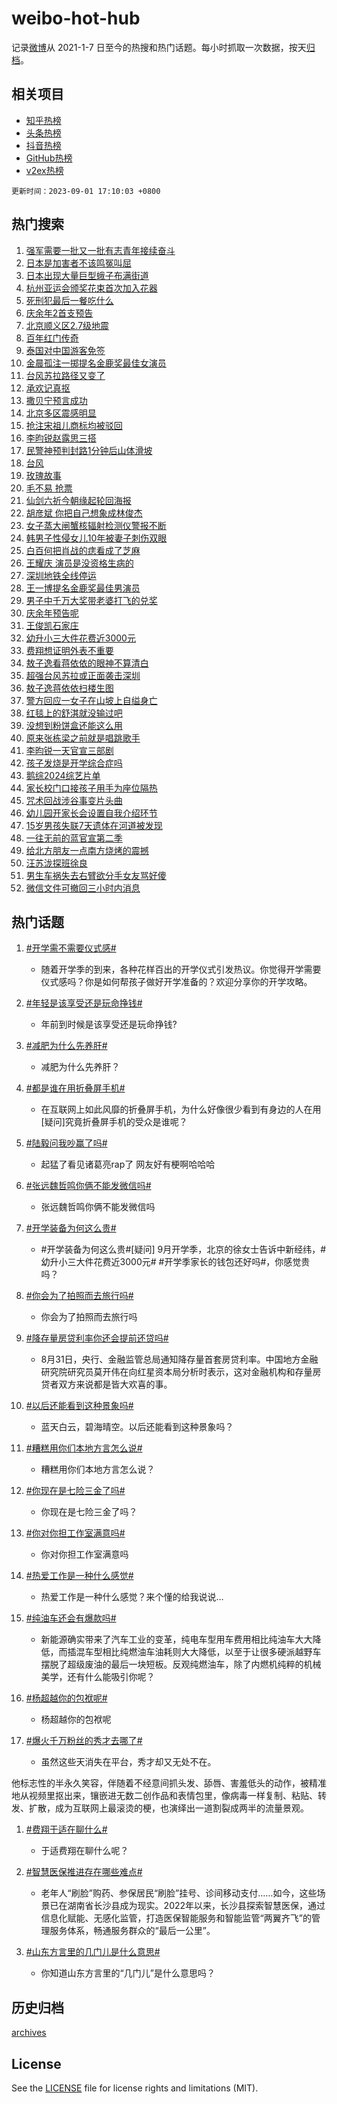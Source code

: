 # weibo-hot-hub

记录[微博](https://www.weibo.com)从 2021-1-7 日至今的热搜和热门话题。每小时抓取一次数据，按天[归档](archives)。

## 相关项目

- [知乎热榜](https://github.com/lonnyzhang423/zhihu-hot-hub)
- [头条热榜](https://github.com/lonnyzhang423/toutiao-hot-hub)
- [抖音热榜](https://github.com/lonnyzhang423/douyin-hot-hub)
- [GitHub热榜](https://github.com/lonnyzhang423/github-hot-hub)
- [v2ex热榜](https://github.com/lonnyzhang423/v2ex-hot-hub)


`更新时间：2023-09-01 17:10:03 +0800`

## 热门搜索

1. [强军需要一批又一批有志青年接续奋斗](https://m.weibo.cn/search?containerid=100103type%3D1%26t%3D10%26q%3D%23%E5%BC%BA%E5%86%9B%E9%9C%80%E8%A6%81%E4%B8%80%E6%89%B9%E5%8F%88%E4%B8%80%E6%89%B9%E6%9C%89%E5%BF%97%E9%9D%92%E5%B9%B4%E6%8E%A5%E7%BB%AD%E5%A5%8B%E6%96%97%23&stream_entry_id=51&isnewpage=1&extparam=seat%3D1%26cate%3D10103%26dgr%3D0%26stream_entry_id%3D51%26c_type%3D51%26pos%3D0%26filter_type%3Drealtimehot%26display_time%3D1693559401%26pre_seqid%3D169355940174201307296&luicode=10000011&lfid=106003type%253D25%2526t%253D3%2526disable_hot%253D1%2526filter_type%253Drealtimehot)
1. [日本是加害者不该鸣冤叫屈](https://m.weibo.cn/search?containerid=100103type%3D1%26t%3D10%26q%3D%23%E6%97%A5%E6%9C%AC%E6%98%AF%E5%8A%A0%E5%AE%B3%E8%80%85%E4%B8%8D%E8%AF%A5%E9%B8%A3%E5%86%A4%E5%8F%AB%E5%B1%88%23&stream_entry_id=31&isnewpage=1&extparam=seat%3D1%26band_rank%3D1%26stream_entry_id%3D31%26lcate%3D5001%26c_type%3D31%26pos%3D0%26flag%3D1%26dgr%3D0%26q%3D%2523%25E6%2597%25A5%25E6%259C%25AC%25E6%2598%25AF%25E5%258A%25A0%25E5%25AE%25B3%25E8%2580%2585%25E4%25B8%258D%25E8%25AF%25A5%25E9%25B8%25A3%25E5%2586%25A4%25E5%258F%25AB%25E5%25B1%2588%2523%26cate%3D5001%26realpos%3D1%26filter_type%3Drealtimehot%26display_time%3D1693559401%26pre_seqid%3D169355940174201307296&luicode=10000011&lfid=106003type%253D25%2526t%253D3%2526disable_hot%253D1%2526filter_type%253Drealtimehot)
1. [日本出现大量巨型蛾子布满街道](https://m.weibo.cn/search?containerid=100103type%3D1%26t%3D10%26q%3D%23%E6%97%A5%E6%9C%AC%E5%87%BA%E7%8E%B0%E5%A4%A7%E9%87%8F%E5%B7%A8%E5%9E%8B%E8%9B%BE%E5%AD%90%E5%B8%83%E6%BB%A1%E8%A1%97%E9%81%93%23&stream_entry_id=31&isnewpage=1&extparam=seat%3D1%26band_rank%3D2%26stream_entry_id%3D31%26lcate%3D5001%26c_type%3D31%26pos%3D1%26flag%3D2%26dgr%3D0%26q%3D%2523%25E6%2597%25A5%25E6%259C%25AC%25E5%2587%25BA%25E7%258E%25B0%25E5%25A4%25A7%25E9%2587%258F%25E5%25B7%25A8%25E5%259E%258B%25E8%259B%25BE%25E5%25AD%2590%25E5%25B8%2583%25E6%25BB%25A1%25E8%25A1%2597%25E9%2581%2593%2523%26cate%3D5001%26realpos%3D2%26filter_type%3Drealtimehot%26display_time%3D1693559401%26pre_seqid%3D169355940174201307296&luicode=10000011&lfid=106003type%253D25%2526t%253D3%2526disable_hot%253D1%2526filter_type%253Drealtimehot)
1. [杭州亚运会颁奖花束首次加入花器](https://m.weibo.cn/search?containerid=100103type%3D1%26t%3D10%26q%3D%23%E6%9D%AD%E5%B7%9E%E4%BA%9A%E8%BF%90%E4%BC%9A%E9%A2%81%E5%A5%96%E8%8A%B1%E6%9D%9F%E9%A6%96%E6%AC%A1%E5%8A%A0%E5%85%A5%E8%8A%B1%E5%99%A8%23&stream_entry_id=31&isnewpage=1&extparam=seat%3D1%26band_rank%3D3%26stream_entry_id%3D31%26lcate%3D5001%26c_type%3D31%26pos%3D2%26flag%3D0%26dgr%3D0%26q%3D%2523%25E6%259D%25AD%25E5%25B7%259E%25E4%25BA%259A%25E8%25BF%2590%25E4%25BC%259A%25E9%25A2%2581%25E5%25A5%2596%25E8%258A%25B1%25E6%259D%259F%25E9%25A6%2596%25E6%25AC%25A1%25E5%258A%25A0%25E5%2585%25A5%25E8%258A%25B1%25E5%2599%25A8%2523%26cate%3D5001%26realpos%3D3%26filter_type%3Drealtimehot%26display_time%3D1693559401%26pre_seqid%3D169355940174201307296&luicode=10000011&lfid=106003type%253D25%2526t%253D3%2526disable_hot%253D1%2526filter_type%253Drealtimehot)
1. [死刑犯最后一餐吃什么](https://m.weibo.cn/search?containerid=100103type%3D1%26t%3D10%26q%3D%23%E6%AD%BB%E5%88%91%E7%8A%AF%E6%9C%80%E5%90%8E%E4%B8%80%E9%A4%90%E5%90%83%E4%BB%80%E4%B9%88%23&stream_entry_id=31&isnewpage=1&extparam=seat%3D1%26band_rank%3D4%26stream_entry_id%3D31%26lcate%3D5001%26c_type%3D31%26pos%3D3%26flag%3D1%26dgr%3D0%26q%3D%2523%25E6%25AD%25BB%25E5%2588%2591%25E7%258A%25AF%25E6%259C%2580%25E5%2590%258E%25E4%25B8%2580%25E9%25A4%2590%25E5%2590%2583%25E4%25BB%2580%25E4%25B9%2588%2523%26cate%3D5001%26realpos%3D4%26filter_type%3Drealtimehot%26display_time%3D1693559401%26pre_seqid%3D169355940174201307296&luicode=10000011&lfid=106003type%253D25%2526t%253D3%2526disable_hot%253D1%2526filter_type%253Drealtimehot)
1. [庆余年2首支预告](https://m.weibo.cn/search?containerid=100103type%3D1%26t%3D10%26q%3D%23%E5%BA%86%E4%BD%99%E5%B9%B42%E9%A6%96%E6%94%AF%E9%A2%84%E5%91%8A%23&stream_entry_id=31&isnewpage=1&extparam=seat%3D1%26band_rank%3D5%26stream_entry_id%3D31%26lcate%3D5001%26c_type%3D31%26pos%3D4%26flag%3D1%26dgr%3D0%26q%3D%2523%25E5%25BA%2586%25E4%25BD%2599%25E5%25B9%25B42%25E9%25A6%2596%25E6%2594%25AF%25E9%25A2%2584%25E5%2591%258A%2523%26cate%3D5001%26realpos%3D5%26filter_type%3Drealtimehot%26display_time%3D1693559401%26pre_seqid%3D169355940174201307296&luicode=10000011&lfid=106003type%253D25%2526t%253D3%2526disable_hot%253D1%2526filter_type%253Drealtimehot)
1. [北京顺义区2.7级地震](https://m.weibo.cn/search?containerid=100103type%3D1%26t%3D10%26q%3D%23%E5%8C%97%E4%BA%AC%E9%A1%BA%E4%B9%89%E5%8C%BA2.7%E7%BA%A7%E5%9C%B0%E9%9C%87%23&stream_entry_id=31&isnewpage=1&extparam=seat%3D1%26band_rank%3D6%26stream_entry_id%3D31%26lcate%3D5001%26c_type%3D31%26pos%3D5%26flag%3D1%26dgr%3D0%26q%3D%2523%25E5%258C%2597%25E4%25BA%25AC%25E9%25A1%25BA%25E4%25B9%2589%25E5%258C%25BA2.7%25E7%25BA%25A7%25E5%259C%25B0%25E9%259C%2587%2523%26cate%3D5001%26realpos%3D6%26filter_type%3Drealtimehot%26display_time%3D1693559401%26pre_seqid%3D169355940174201307296&luicode=10000011&lfid=106003type%253D25%2526t%253D3%2526disable_hot%253D1%2526filter_type%253Drealtimehot)
1. [百年红门传奇](https://m.weibo.cn/search?containerid=100103type%3D1%26t%3D10%26q%3D%23%E7%99%BE%E5%B9%B4%E7%BA%A2%E9%97%A8%E4%BC%A0%E5%A5%87%23&stream_entry_id=31&isnewpage=1&extparam=seat%3D1%26band_rank%3D7%26lcate%3D5001%26is_ad_pos%3D1%26c_type%3D31%26pos%3D6%26adid%3D200957%26dgr%3D0%26topic_ad%3D1%26stream_entry_id%3D31%26cate%3D5001%26q%3D%2523%25E7%2599%25BE%25E5%25B9%25B4%25E7%25BA%25A2%25E9%2597%25A8%25E4%25BC%25A0%25E5%25A5%2587%2523%26filter_type%3Drealtimehot%26display_time%3D1693559401%26pre_seqid%3D169355940174201307296&luicode=10000011&lfid=106003type%253D25%2526t%253D3%2526disable_hot%253D1%2526filter_type%253Drealtimehot)
1. [泰国对中国游客免签](https://m.weibo.cn/search?containerid=100103type%3D1%26t%3D10%26q%3D%23%E6%B3%B0%E5%9B%BD%E5%AF%B9%E4%B8%AD%E5%9B%BD%E6%B8%B8%E5%AE%A2%E5%85%8D%E7%AD%BE%23&stream_entry_id=31&isnewpage=1&extparam=seat%3D1%26band_rank%3D7%26stream_entry_id%3D31%26lcate%3D5001%26c_type%3D31%26pos%3D7%26flag%3D1%26dgr%3D0%26q%3D%2523%25E6%25B3%25B0%25E5%259B%25BD%25E5%25AF%25B9%25E4%25B8%25AD%25E5%259B%25BD%25E6%25B8%25B8%25E5%25AE%25A2%25E5%2585%258D%25E7%25AD%25BE%2523%26cate%3D5001%26realpos%3D7%26filter_type%3Drealtimehot%26display_time%3D1693559401%26pre_seqid%3D169355940174201307296&luicode=10000011&lfid=106003type%253D25%2526t%253D3%2526disable_hot%253D1%2526filter_type%253Drealtimehot)
1. [金晨孤注一掷提名金鹿奖最佳女演员](https://m.weibo.cn/search?containerid=100103type%3D1%26t%3D10%26q%3D%23%E9%87%91%E6%99%A8%E5%AD%A4%E6%B3%A8%E4%B8%80%E6%8E%B7%E6%8F%90%E5%90%8D%E9%87%91%E9%B9%BF%E5%A5%96%E6%9C%80%E4%BD%B3%E5%A5%B3%E6%BC%94%E5%91%98%23&stream_entry_id=31&isnewpage=1&extparam=seat%3D1%26band_rank%3D8%26stream_entry_id%3D31%26lcate%3D5001%26c_type%3D31%26pos%3D8%26flag%3D1%26dgr%3D0%26q%3D%2523%25E9%2587%2591%25E6%2599%25A8%25E5%25AD%25A4%25E6%25B3%25A8%25E4%25B8%2580%25E6%258E%25B7%25E6%258F%2590%25E5%2590%258D%25E9%2587%2591%25E9%25B9%25BF%25E5%25A5%2596%25E6%259C%2580%25E4%25BD%25B3%25E5%25A5%25B3%25E6%25BC%2594%25E5%2591%2598%2523%26cate%3D5001%26realpos%3D8%26filter_type%3Drealtimehot%26display_time%3D1693559401%26pre_seqid%3D169355940174201307296&luicode=10000011&lfid=106003type%253D25%2526t%253D3%2526disable_hot%253D1%2526filter_type%253Drealtimehot)
1. [台风苏拉路径又变了](https://m.weibo.cn/search?containerid=100103type%3D1%26t%3D10%26q%3D%23%E5%8F%B0%E9%A3%8E%E8%8B%8F%E6%8B%89%E8%B7%AF%E5%BE%84%E5%8F%88%E5%8F%98%E4%BA%86%23&stream_entry_id=31&isnewpage=1&extparam=seat%3D1%26band_rank%3D9%26stream_entry_id%3D31%26lcate%3D5001%26c_type%3D31%26pos%3D9%26flag%3D2%26dgr%3D0%26q%3D%2523%25E5%258F%25B0%25E9%25A3%258E%25E8%258B%258F%25E6%258B%2589%25E8%25B7%25AF%25E5%25BE%2584%25E5%258F%2588%25E5%258F%2598%25E4%25BA%2586%2523%26cate%3D5001%26realpos%3D9%26filter_type%3Drealtimehot%26display_time%3D1693559401%26pre_seqid%3D169355940174201307296&luicode=10000011&lfid=106003type%253D25%2526t%253D3%2526disable_hot%253D1%2526filter_type%253Drealtimehot)
1. [承欢记真抠](https://m.weibo.cn/search?containerid=100103type%3D1%26t%3D10%26q%3D%E6%89%BF%E6%AC%A2%E8%AE%B0%E7%9C%9F%E6%8A%A0&stream_entry_id=31&isnewpage=1&extparam=seat%3D1%26band_rank%3D10%26stream_entry_id%3D31%26lcate%3D5001%26c_type%3D31%26pos%3D10%26flag%3D1%26dgr%3D0%26q%3D%25E6%2589%25BF%25E6%25AC%25A2%25E8%25AE%25B0%25E7%259C%259F%25E6%258A%25A0%26cate%3D5001%26realpos%3D10%26filter_type%3Drealtimehot%26display_time%3D1693559401%26pre_seqid%3D169355940174201307296&luicode=10000011&lfid=106003type%253D25%2526t%253D3%2526disable_hot%253D1%2526filter_type%253Drealtimehot)
1. [撒贝宁预言成功](https://m.weibo.cn/search?containerid=100103type%3D1%26t%3D10%26q%3D%23%E6%92%92%E8%B4%9D%E5%AE%81%E9%A2%84%E8%A8%80%E6%88%90%E5%8A%9F%23&stream_entry_id=31&isnewpage=1&extparam=seat%3D1%26band_rank%3D11%26stream_entry_id%3D31%26lcate%3D5001%26c_type%3D31%26pos%3D11%26flag%3D1%26dgr%3D0%26q%3D%2523%25E6%2592%2592%25E8%25B4%259D%25E5%25AE%2581%25E9%25A2%2584%25E8%25A8%2580%25E6%2588%2590%25E5%258A%259F%2523%26cate%3D5001%26realpos%3D11%26filter_type%3Drealtimehot%26display_time%3D1693559401%26pre_seqid%3D169355940174201307296&luicode=10000011&lfid=106003type%253D25%2526t%253D3%2526disable_hot%253D1%2526filter_type%253Drealtimehot)
1. [北京多区震感明显](https://m.weibo.cn/search?containerid=100103type%3D1%26t%3D10%26q%3D%23%E5%8C%97%E4%BA%AC%E5%A4%9A%E5%8C%BA%E9%9C%87%E6%84%9F%E6%98%8E%E6%98%BE%23&stream_entry_id=31&isnewpage=1&extparam=seat%3D1%26band_rank%3D12%26stream_entry_id%3D31%26lcate%3D5001%26c_type%3D31%26pos%3D12%26flag%3D1%26dgr%3D0%26q%3D%2523%25E5%258C%2597%25E4%25BA%25AC%25E5%25A4%259A%25E5%258C%25BA%25E9%259C%2587%25E6%2584%259F%25E6%2598%258E%25E6%2598%25BE%2523%26cate%3D5001%26realpos%3D12%26filter_type%3Drealtimehot%26display_time%3D1693559401%26pre_seqid%3D169355940174201307296&luicode=10000011&lfid=106003type%253D25%2526t%253D3%2526disable_hot%253D1%2526filter_type%253Drealtimehot)
1. [抢注宋祖儿商标均被驳回](https://m.weibo.cn/search?containerid=100103type%3D1%26t%3D10%26q%3D%23%E6%8A%A2%E6%B3%A8%E5%AE%8B%E7%A5%96%E5%84%BF%E5%95%86%E6%A0%87%E5%9D%87%E8%A2%AB%E9%A9%B3%E5%9B%9E%23&stream_entry_id=31&isnewpage=1&extparam=seat%3D1%26band_rank%3D13%26stream_entry_id%3D31%26lcate%3D5001%26c_type%3D31%26pos%3D13%26flag%3D0%26dgr%3D0%26q%3D%2523%25E6%258A%25A2%25E6%25B3%25A8%25E5%25AE%258B%25E7%25A5%2596%25E5%2584%25BF%25E5%2595%2586%25E6%25A0%2587%25E5%259D%2587%25E8%25A2%25AB%25E9%25A9%25B3%25E5%259B%259E%2523%26cate%3D5001%26realpos%3D13%26filter_type%3Drealtimehot%26display_time%3D1693559401%26pre_seqid%3D169355940174201307296&luicode=10000011&lfid=106003type%253D25%2526t%253D3%2526disable_hot%253D1%2526filter_type%253Drealtimehot)
1. [李昀锐赵露思三搭](https://m.weibo.cn/search?containerid=100103type%3D1%26t%3D10%26q%3D%23%E6%9D%8E%E6%98%80%E9%94%90%E8%B5%B5%E9%9C%B2%E6%80%9D%E4%B8%89%E6%90%AD%23&stream_entry_id=31&isnewpage=1&extparam=seat%3D1%26band_rank%3D14%26stream_entry_id%3D31%26lcate%3D5001%26c_type%3D31%26pos%3D14%26flag%3D1%26dgr%3D0%26q%3D%2523%25E6%259D%258E%25E6%2598%2580%25E9%2594%2590%25E8%25B5%25B5%25E9%259C%25B2%25E6%2580%259D%25E4%25B8%2589%25E6%2590%25AD%2523%26cate%3D5001%26realpos%3D14%26filter_type%3Drealtimehot%26display_time%3D1693559401%26pre_seqid%3D169355940174201307296&luicode=10000011&lfid=106003type%253D25%2526t%253D3%2526disable_hot%253D1%2526filter_type%253Drealtimehot)
1. [民警神预判封路1分钟后山体滑坡](https://m.weibo.cn/search?containerid=100103type%3D1%26t%3D10%26q%3D%23%E6%B0%91%E8%AD%A6%E7%A5%9E%E9%A2%84%E5%88%A4%E5%B0%81%E8%B7%AF1%E5%88%86%E9%92%9F%E5%90%8E%E5%B1%B1%E4%BD%93%E6%BB%91%E5%9D%A1%23&stream_entry_id=31&isnewpage=1&extparam=seat%3D1%26band_rank%3D15%26lcate%3D5001%26c_type%3D31%26pos%3D15%26adid%3D201197%26dgr%3D0%26flag%3D0%26stream_entry_id%3D31%26cate%3D5001%26q%3D%2523%25E6%25B0%2591%25E8%25AD%25A6%25E7%25A5%259E%25E9%25A2%2584%25E5%2588%25A4%25E5%25B0%2581%25E8%25B7%25AF1%25E5%2588%2586%25E9%2592%259F%25E5%2590%258E%25E5%25B1%25B1%25E4%25BD%2593%25E6%25BB%2591%25E5%259D%25A1%2523%26realpos%3D15%26filter_type%3Drealtimehot%26display_time%3D1693559401%26pre_seqid%3D169355940174201307296&luicode=10000011&lfid=106003type%253D25%2526t%253D3%2526disable_hot%253D1%2526filter_type%253Drealtimehot)
1. [台风](https://m.weibo.cn/search?containerid=100103type%3D1%26t%3D10%26q%3D%E5%8F%B0%E9%A3%8E&stream_entry_id=31&isnewpage=1&extparam=seat%3D1%26band_rank%3D16%26stream_entry_id%3D31%26lcate%3D5001%26c_type%3D31%26pos%3D16%26flag%3D0%26dgr%3D0%26q%3D%25E5%258F%25B0%25E9%25A3%258E%26cate%3D5001%26realpos%3D16%26filter_type%3Drealtimehot%26display_time%3D1693559401%26pre_seqid%3D169355940174201307296&luicode=10000011&lfid=106003type%253D25%2526t%253D3%2526disable_hot%253D1%2526filter_type%253Drealtimehot)
1. [玫瑰故事](https://m.weibo.cn/search?containerid=100103type%3D1%26t%3D10%26q%3D%E7%8E%AB%E7%91%B0%E6%95%85%E4%BA%8B&stream_entry_id=31&isnewpage=1&extparam=seat%3D1%26band_rank%3D17%26stream_entry_id%3D31%26lcate%3D5001%26c_type%3D31%26pos%3D17%26flag%3D1%26dgr%3D0%26q%3D%25E7%258E%25AB%25E7%2591%25B0%25E6%2595%2585%25E4%25BA%258B%26cate%3D5001%26realpos%3D17%26filter_type%3Drealtimehot%26display_time%3D1693559401%26pre_seqid%3D169355940174201307296&luicode=10000011&lfid=106003type%253D25%2526t%253D3%2526disable_hot%253D1%2526filter_type%253Drealtimehot)
1. [毛不易 抢票](https://m.weibo.cn/search?containerid=100103type%3D1%26t%3D10%26q%3D%E6%AF%9B%E4%B8%8D%E6%98%93+%E6%8A%A2%E7%A5%A8&stream_entry_id=31&isnewpage=1&extparam=seat%3D1%26band_rank%3D18%26stream_entry_id%3D31%26lcate%3D5001%26c_type%3D31%26pos%3D18%26flag%3D1%26dgr%3D0%26q%3D%25E6%25AF%259B%25E4%25B8%258D%25E6%2598%2593%2520%25E6%258A%25A2%25E7%25A5%25A8%26cate%3D5001%26realpos%3D18%26filter_type%3Drealtimehot%26display_time%3D1693559401%26pre_seqid%3D169355940174201307296&luicode=10000011&lfid=106003type%253D25%2526t%253D3%2526disable_hot%253D1%2526filter_type%253Drealtimehot)
1. [仙剑六祈今朝缘起轮回海报](https://m.weibo.cn/search?containerid=100103type%3D1%26t%3D10%26q%3D%23%E4%BB%99%E5%89%91%E5%85%AD%E7%A5%88%E4%BB%8A%E6%9C%9D%E7%BC%98%E8%B5%B7%E8%BD%AE%E5%9B%9E%E6%B5%B7%E6%8A%A5%23&stream_entry_id=31&isnewpage=1&extparam=seat%3D1%26band_rank%3D19%26stream_entry_id%3D31%26lcate%3D5001%26c_type%3D31%26pos%3D19%26flag%3D1%26dgr%3D0%26q%3D%2523%25E4%25BB%2599%25E5%2589%2591%25E5%2585%25AD%25E7%25A5%2588%25E4%25BB%258A%25E6%259C%259D%25E7%25BC%2598%25E8%25B5%25B7%25E8%25BD%25AE%25E5%259B%259E%25E6%25B5%25B7%25E6%258A%25A5%2523%26cate%3D5001%26realpos%3D19%26filter_type%3Drealtimehot%26display_time%3D1693559401%26pre_seqid%3D169355940174201307296&luicode=10000011&lfid=106003type%253D25%2526t%253D3%2526disable_hot%253D1%2526filter_type%253Drealtimehot)
1. [胡彦斌 你把自己想象成林俊杰](https://m.weibo.cn/search?containerid=100103type%3D1%26t%3D10%26q%3D%E8%83%A1%E5%BD%A6%E6%96%8C+%E4%BD%A0%E6%8A%8A%E8%87%AA%E5%B7%B1%E6%83%B3%E8%B1%A1%E6%88%90%E6%9E%97%E4%BF%8A%E6%9D%B0&stream_entry_id=31&isnewpage=1&extparam=seat%3D1%26band_rank%3D20%26stream_entry_id%3D31%26lcate%3D5001%26c_type%3D31%26pos%3D20%26flag%3D1%26dgr%3D0%26q%3D%25E8%2583%25A1%25E5%25BD%25A6%25E6%2596%258C%2520%25E4%25BD%25A0%25E6%258A%258A%25E8%2587%25AA%25E5%25B7%25B1%25E6%2583%25B3%25E8%25B1%25A1%25E6%2588%2590%25E6%259E%2597%25E4%25BF%258A%25E6%259D%25B0%26cate%3D5001%26realpos%3D20%26filter_type%3Drealtimehot%26display_time%3D1693559401%26pre_seqid%3D169355940174201307296&luicode=10000011&lfid=106003type%253D25%2526t%253D3%2526disable_hot%253D1%2526filter_type%253Drealtimehot)
1. [女子蒸大闸蟹核辐射检测仪警报不断](https://m.weibo.cn/search?containerid=100103type%3D1%26t%3D10%26q%3D%23%E5%A5%B3%E5%AD%90%E8%92%B8%E5%A4%A7%E9%97%B8%E8%9F%B9%E6%A0%B8%E8%BE%90%E5%B0%84%E6%A3%80%E6%B5%8B%E4%BB%AA%E8%AD%A6%E6%8A%A5%E4%B8%8D%E6%96%AD%23&stream_entry_id=31&isnewpage=1&extparam=seat%3D1%26band_rank%3D21%26stream_entry_id%3D31%26lcate%3D5001%26c_type%3D31%26pos%3D21%26flag%3D1%26dgr%3D0%26q%3D%2523%25E5%25A5%25B3%25E5%25AD%2590%25E8%2592%25B8%25E5%25A4%25A7%25E9%2597%25B8%25E8%259F%25B9%25E6%25A0%25B8%25E8%25BE%2590%25E5%25B0%2584%25E6%25A3%2580%25E6%25B5%258B%25E4%25BB%25AA%25E8%25AD%25A6%25E6%258A%25A5%25E4%25B8%258D%25E6%2596%25AD%2523%26cate%3D5001%26realpos%3D21%26filter_type%3Drealtimehot%26display_time%3D1693559401%26pre_seqid%3D169355940174201307296&luicode=10000011&lfid=106003type%253D25%2526t%253D3%2526disable_hot%253D1%2526filter_type%253Drealtimehot)
1. [韩男子性侵女儿10年被妻子刺伤双眼](https://m.weibo.cn/search?containerid=100103type%3D1%26t%3D10%26q%3D%23%E9%9F%A9%E7%94%B7%E5%AD%90%E6%80%A7%E4%BE%B5%E5%A5%B3%E5%84%BF10%E5%B9%B4%E8%A2%AB%E5%A6%BB%E5%AD%90%E5%88%BA%E4%BC%A4%E5%8F%8C%E7%9C%BC%23&stream_entry_id=31&isnewpage=1&extparam=seat%3D1%26band_rank%3D22%26stream_entry_id%3D31%26lcate%3D5001%26c_type%3D31%26pos%3D22%26flag%3D2%26dgr%3D0%26q%3D%2523%25E9%259F%25A9%25E7%2594%25B7%25E5%25AD%2590%25E6%2580%25A7%25E4%25BE%25B5%25E5%25A5%25B3%25E5%2584%25BF10%25E5%25B9%25B4%25E8%25A2%25AB%25E5%25A6%25BB%25E5%25AD%2590%25E5%2588%25BA%25E4%25BC%25A4%25E5%258F%258C%25E7%259C%25BC%2523%26cate%3D5001%26realpos%3D22%26filter_type%3Drealtimehot%26display_time%3D1693559401%26pre_seqid%3D169355940174201307296&luicode=10000011&lfid=106003type%253D25%2526t%253D3%2526disable_hot%253D1%2526filter_type%253Drealtimehot)
1. [白百何把肖战的痣看成了芝麻](https://m.weibo.cn/search?containerid=100103type%3D1%26t%3D10%26q%3D%23%E7%99%BD%E7%99%BE%E4%BD%95%E6%8A%8A%E8%82%96%E6%88%98%E7%9A%84%E7%97%A3%E7%9C%8B%E6%88%90%E4%BA%86%E8%8A%9D%E9%BA%BB%23&stream_entry_id=31&isnewpage=1&extparam=seat%3D1%26band_rank%3D23%26stream_entry_id%3D31%26lcate%3D5001%26c_type%3D31%26pos%3D23%26flag%3D1%26dgr%3D0%26q%3D%2523%25E7%2599%25BD%25E7%2599%25BE%25E4%25BD%2595%25E6%258A%258A%25E8%2582%2596%25E6%2588%2598%25E7%259A%2584%25E7%2597%25A3%25E7%259C%258B%25E6%2588%2590%25E4%25BA%2586%25E8%258A%259D%25E9%25BA%25BB%2523%26cate%3D5001%26realpos%3D23%26filter_type%3Drealtimehot%26display_time%3D1693559401%26pre_seqid%3D169355940174201307296&luicode=10000011&lfid=106003type%253D25%2526t%253D3%2526disable_hot%253D1%2526filter_type%253Drealtimehot)
1. [王耀庆 演员是没资格生病的](https://m.weibo.cn/search?containerid=100103type%3D1%26t%3D10%26q%3D%E7%8E%8B%E8%80%80%E5%BA%86+%E6%BC%94%E5%91%98%E6%98%AF%E6%B2%A1%E8%B5%84%E6%A0%BC%E7%94%9F%E7%97%85%E7%9A%84&stream_entry_id=31&isnewpage=1&extparam=seat%3D1%26band_rank%3D24%26stream_entry_id%3D31%26lcate%3D5001%26c_type%3D31%26pos%3D24%26flag%3D2%26dgr%3D0%26q%3D%25E7%258E%258B%25E8%2580%2580%25E5%25BA%2586%2520%25E6%25BC%2594%25E5%2591%2598%25E6%2598%25AF%25E6%25B2%25A1%25E8%25B5%2584%25E6%25A0%25BC%25E7%2594%259F%25E7%2597%2585%25E7%259A%2584%26cate%3D5001%26realpos%3D24%26filter_type%3Drealtimehot%26display_time%3D1693559401%26pre_seqid%3D169355940174201307296&luicode=10000011&lfid=106003type%253D25%2526t%253D3%2526disable_hot%253D1%2526filter_type%253Drealtimehot)
1. [深圳地铁全线停运](https://m.weibo.cn/search?containerid=100103type%3D1%26t%3D10%26q%3D%23%E6%B7%B1%E5%9C%B3%E5%9C%B0%E9%93%81%E5%85%A8%E7%BA%BF%E5%81%9C%E8%BF%90%23&stream_entry_id=31&isnewpage=1&extparam=seat%3D1%26band_rank%3D25%26stream_entry_id%3D31%26lcate%3D5001%26c_type%3D31%26pos%3D25%26flag%3D0%26dgr%3D0%26q%3D%2523%25E6%25B7%25B1%25E5%259C%25B3%25E5%259C%25B0%25E9%2593%2581%25E5%2585%25A8%25E7%25BA%25BF%25E5%2581%259C%25E8%25BF%2590%2523%26cate%3D5001%26realpos%3D25%26filter_type%3Drealtimehot%26display_time%3D1693559401%26pre_seqid%3D169355940174201307296&luicode=10000011&lfid=106003type%253D25%2526t%253D3%2526disable_hot%253D1%2526filter_type%253Drealtimehot)
1. [王一博提名金鹿奖最佳男演员](https://m.weibo.cn/search?containerid=100103type%3D1%26t%3D10%26q%3D%23%E7%8E%8B%E4%B8%80%E5%8D%9A%E6%8F%90%E5%90%8D%E9%87%91%E9%B9%BF%E5%A5%96%E6%9C%80%E4%BD%B3%E7%94%B7%E6%BC%94%E5%91%98%23&stream_entry_id=31&isnewpage=1&extparam=seat%3D1%26band_rank%3D26%26stream_entry_id%3D31%26lcate%3D5001%26c_type%3D31%26pos%3D26%26flag%3D0%26dgr%3D0%26q%3D%2523%25E7%258E%258B%25E4%25B8%2580%25E5%258D%259A%25E6%258F%2590%25E5%2590%258D%25E9%2587%2591%25E9%25B9%25BF%25E5%25A5%2596%25E6%259C%2580%25E4%25BD%25B3%25E7%2594%25B7%25E6%25BC%2594%25E5%2591%2598%2523%26cate%3D5001%26realpos%3D26%26filter_type%3Drealtimehot%26display_time%3D1693559401%26pre_seqid%3D169355940174201307296&luicode=10000011&lfid=106003type%253D25%2526t%253D3%2526disable_hot%253D1%2526filter_type%253Drealtimehot)
1. [男子中千万大奖带老婆打飞的兑奖](https://m.weibo.cn/search?containerid=100103type%3D1%26t%3D10%26q%3D%23%E7%94%B7%E5%AD%90%E4%B8%AD%E5%8D%83%E4%B8%87%E5%A4%A7%E5%A5%96%E5%B8%A6%E8%80%81%E5%A9%86%E6%89%93%E9%A3%9E%E7%9A%84%E5%85%91%E5%A5%96%23&stream_entry_id=31&isnewpage=1&extparam=seat%3D1%26band_rank%3D27%26stream_entry_id%3D31%26lcate%3D5001%26c_type%3D31%26pos%3D27%26flag%3D1%26dgr%3D0%26q%3D%2523%25E7%2594%25B7%25E5%25AD%2590%25E4%25B8%25AD%25E5%258D%2583%25E4%25B8%2587%25E5%25A4%25A7%25E5%25A5%2596%25E5%25B8%25A6%25E8%2580%2581%25E5%25A9%2586%25E6%2589%2593%25E9%25A3%259E%25E7%259A%2584%25E5%2585%2591%25E5%25A5%2596%2523%26cate%3D5001%26realpos%3D27%26filter_type%3Drealtimehot%26display_time%3D1693559401%26pre_seqid%3D169355940174201307296&luicode=10000011&lfid=106003type%253D25%2526t%253D3%2526disable_hot%253D1%2526filter_type%253Drealtimehot)
1. [庆余年预告呢](https://m.weibo.cn/search?containerid=100103type%3D1%26t%3D10%26q%3D%E5%BA%86%E4%BD%99%E5%B9%B4%E9%A2%84%E5%91%8A%E5%91%A2&stream_entry_id=31&isnewpage=1&extparam=seat%3D1%26band_rank%3D28%26stream_entry_id%3D31%26lcate%3D5001%26c_type%3D31%26pos%3D28%26flag%3D1%26dgr%3D0%26q%3D%25E5%25BA%2586%25E4%25BD%2599%25E5%25B9%25B4%25E9%25A2%2584%25E5%2591%258A%25E5%2591%25A2%26cate%3D5001%26realpos%3D28%26filter_type%3Drealtimehot%26display_time%3D1693559401%26pre_seqid%3D169355940174201307296&luicode=10000011&lfid=106003type%253D25%2526t%253D3%2526disable_hot%253D1%2526filter_type%253Drealtimehot)
1. [王俊凯石家庄](https://m.weibo.cn/search?containerid=100103type%3D1%26t%3D10%26q%3D%E7%8E%8B%E4%BF%8A%E5%87%AF%E7%9F%B3%E5%AE%B6%E5%BA%84&stream_entry_id=31&isnewpage=1&extparam=seat%3D1%26band_rank%3D29%26stream_entry_id%3D31%26lcate%3D5001%26c_type%3D31%26pos%3D29%26flag%3D0%26dgr%3D0%26q%3D%25E7%258E%258B%25E4%25BF%258A%25E5%2587%25AF%25E7%259F%25B3%25E5%25AE%25B6%25E5%25BA%2584%26cate%3D5001%26realpos%3D29%26filter_type%3Drealtimehot%26display_time%3D1693559401%26pre_seqid%3D169355940174201307296&luicode=10000011&lfid=106003type%253D25%2526t%253D3%2526disable_hot%253D1%2526filter_type%253Drealtimehot)
1. [幼升小三大件花费近3000元](https://m.weibo.cn/search?containerid=100103type%3D1%26t%3D10%26q%3D%23%E5%B9%BC%E5%8D%87%E5%B0%8F%E4%B8%89%E5%A4%A7%E4%BB%B6%E8%8A%B1%E8%B4%B9%E8%BF%913000%E5%85%83%23&stream_entry_id=31&isnewpage=1&extparam=seat%3D1%26band_rank%3D30%26stream_entry_id%3D31%26lcate%3D5001%26c_type%3D31%26pos%3D30%26flag%3D0%26dgr%3D0%26q%3D%2523%25E5%25B9%25BC%25E5%258D%2587%25E5%25B0%258F%25E4%25B8%2589%25E5%25A4%25A7%25E4%25BB%25B6%25E8%258A%25B1%25E8%25B4%25B9%25E8%25BF%25913000%25E5%2585%2583%2523%26cate%3D5001%26realpos%3D30%26filter_type%3Drealtimehot%26display_time%3D1693559401%26pre_seqid%3D169355940174201307296&luicode=10000011&lfid=106003type%253D25%2526t%253D3%2526disable_hot%253D1%2526filter_type%253Drealtimehot)
1. [费翔想证明外表不重要](https://m.weibo.cn/search?containerid=100103type%3D1%26t%3D10%26q%3D%E8%B4%B9%E7%BF%94%E6%83%B3%E8%AF%81%E6%98%8E%E5%A4%96%E8%A1%A8%E4%B8%8D%E9%87%8D%E8%A6%81&stream_entry_id=31&isnewpage=1&extparam=seat%3D1%26band_rank%3D31%26stream_entry_id%3D31%26lcate%3D5001%26c_type%3D31%26pos%3D31%26flag%3D1%26dgr%3D0%26q%3D%25E8%25B4%25B9%25E7%25BF%2594%25E6%2583%25B3%25E8%25AF%2581%25E6%2598%258E%25E5%25A4%2596%25E8%25A1%25A8%25E4%25B8%258D%25E9%2587%258D%25E8%25A6%2581%26cate%3D5001%26realpos%3D31%26filter_type%3Drealtimehot%26display_time%3D1693559401%26pre_seqid%3D169355940174201307296&luicode=10000011&lfid=106003type%253D25%2526t%253D3%2526disable_hot%253D1%2526filter_type%253Drealtimehot)
1. [敖子逸看蒋依依的眼神不算清白](https://m.weibo.cn/search?containerid=100103type%3D1%26t%3D10%26q%3D%23%E6%95%96%E5%AD%90%E9%80%B8%E7%9C%8B%E8%92%8B%E4%BE%9D%E4%BE%9D%E7%9A%84%E7%9C%BC%E7%A5%9E%E4%B8%8D%E7%AE%97%E6%B8%85%E7%99%BD%23&stream_entry_id=31&isnewpage=1&extparam=seat%3D1%26band_rank%3D32%26stream_entry_id%3D31%26lcate%3D5001%26c_type%3D31%26pos%3D32%26flag%3D1%26dgr%3D0%26q%3D%2523%25E6%2595%2596%25E5%25AD%2590%25E9%2580%25B8%25E7%259C%258B%25E8%2592%258B%25E4%25BE%259D%25E4%25BE%259D%25E7%259A%2584%25E7%259C%25BC%25E7%25A5%259E%25E4%25B8%258D%25E7%25AE%2597%25E6%25B8%2585%25E7%2599%25BD%2523%26cate%3D5001%26realpos%3D32%26filter_type%3Drealtimehot%26display_time%3D1693559401%26pre_seqid%3D169355940174201307296&luicode=10000011&lfid=106003type%253D25%2526t%253D3%2526disable_hot%253D1%2526filter_type%253Drealtimehot)
1. [超强台风苏拉或正面袭击深圳](https://m.weibo.cn/search?containerid=100103type%3D1%26t%3D10%26q%3D%23%E8%B6%85%E5%BC%BA%E5%8F%B0%E9%A3%8E%E8%8B%8F%E6%8B%89%E6%88%96%E6%AD%A3%E9%9D%A2%E8%A2%AD%E5%87%BB%E6%B7%B1%E5%9C%B3%23&stream_entry_id=31&isnewpage=1&extparam=seat%3D1%26band_rank%3D33%26stream_entry_id%3D31%26lcate%3D5001%26c_type%3D31%26pos%3D33%26flag%3D0%26dgr%3D0%26q%3D%2523%25E8%25B6%2585%25E5%25BC%25BA%25E5%258F%25B0%25E9%25A3%258E%25E8%258B%258F%25E6%258B%2589%25E6%2588%2596%25E6%25AD%25A3%25E9%259D%25A2%25E8%25A2%25AD%25E5%2587%25BB%25E6%25B7%25B1%25E5%259C%25B3%2523%26cate%3D5001%26realpos%3D33%26filter_type%3Drealtimehot%26display_time%3D1693559401%26pre_seqid%3D169355940174201307296&luicode=10000011&lfid=106003type%253D25%2526t%253D3%2526disable_hot%253D1%2526filter_type%253Drealtimehot)
1. [敖子逸蒋依依扫楼生图](https://m.weibo.cn/search?containerid=100103type%3D1%26t%3D10%26q%3D%23%E6%95%96%E5%AD%90%E9%80%B8%E8%92%8B%E4%BE%9D%E4%BE%9D%E6%89%AB%E6%A5%BC%E7%94%9F%E5%9B%BE%23&stream_entry_id=31&isnewpage=1&extparam=seat%3D1%26band_rank%3D34%26stream_entry_id%3D31%26lcate%3D5001%26c_type%3D31%26pos%3D34%26flag%3D0%26dgr%3D0%26q%3D%2523%25E6%2595%2596%25E5%25AD%2590%25E9%2580%25B8%25E8%2592%258B%25E4%25BE%259D%25E4%25BE%259D%25E6%2589%25AB%25E6%25A5%25BC%25E7%2594%259F%25E5%259B%25BE%2523%26cate%3D5001%26realpos%3D34%26filter_type%3Drealtimehot%26display_time%3D1693559401%26pre_seqid%3D169355940174201307296&luicode=10000011&lfid=106003type%253D25%2526t%253D3%2526disable_hot%253D1%2526filter_type%253Drealtimehot)
1. [警方回应一女子在山坡上自缢身亡](https://m.weibo.cn/search?containerid=100103type%3D1%26t%3D10%26q%3D%23%E8%AD%A6%E6%96%B9%E5%9B%9E%E5%BA%94%E4%B8%80%E5%A5%B3%E5%AD%90%E5%9C%A8%E5%B1%B1%E5%9D%A1%E4%B8%8A%E8%87%AA%E7%BC%A2%E8%BA%AB%E4%BA%A1%23&stream_entry_id=31&isnewpage=1&extparam=seat%3D1%26band_rank%3D35%26stream_entry_id%3D31%26lcate%3D5001%26c_type%3D31%26pos%3D35%26flag%3D0%26dgr%3D0%26q%3D%2523%25E8%25AD%25A6%25E6%2596%25B9%25E5%259B%259E%25E5%25BA%2594%25E4%25B8%2580%25E5%25A5%25B3%25E5%25AD%2590%25E5%259C%25A8%25E5%25B1%25B1%25E5%259D%25A1%25E4%25B8%258A%25E8%2587%25AA%25E7%25BC%25A2%25E8%25BA%25AB%25E4%25BA%25A1%2523%26cate%3D5001%26realpos%3D35%26filter_type%3Drealtimehot%26display_time%3D1693559401%26pre_seqid%3D169355940174201307296&luicode=10000011&lfid=106003type%253D25%2526t%253D3%2526disable_hot%253D1%2526filter_type%253Drealtimehot)
1. [红毯上的舒淇就没输过吧](https://m.weibo.cn/search?containerid=100103type%3D1%26t%3D10%26q%3D%23%E7%BA%A2%E6%AF%AF%E4%B8%8A%E7%9A%84%E8%88%92%E6%B7%87%E5%B0%B1%E6%B2%A1%E8%BE%93%E8%BF%87%E5%90%A7%23&stream_entry_id=31&isnewpage=1&extparam=seat%3D1%26band_rank%3D36%26stream_entry_id%3D31%26lcate%3D5001%26c_type%3D31%26pos%3D36%26flag%3D0%26dgr%3D0%26q%3D%2523%25E7%25BA%25A2%25E6%25AF%25AF%25E4%25B8%258A%25E7%259A%2584%25E8%2588%2592%25E6%25B7%2587%25E5%25B0%25B1%25E6%25B2%25A1%25E8%25BE%2593%25E8%25BF%2587%25E5%2590%25A7%2523%26cate%3D5001%26realpos%3D36%26filter_type%3Drealtimehot%26display_time%3D1693559401%26pre_seqid%3D169355940174201307296&luicode=10000011&lfid=106003type%253D25%2526t%253D3%2526disable_hot%253D1%2526filter_type%253Drealtimehot)
1. [没想到粉饼盒还能这么用](https://m.weibo.cn/search?containerid=100103type%3D1%26t%3D10%26q%3D%23%E6%B2%A1%E6%83%B3%E5%88%B0%E7%B2%89%E9%A5%BC%E7%9B%92%E8%BF%98%E8%83%BD%E8%BF%99%E4%B9%88%E7%94%A8%23&stream_entry_id=31&isnewpage=1&extparam=seat%3D1%26band_rank%3D37%26stream_entry_id%3D31%26lcate%3D5001%26c_type%3D31%26pos%3D37%26flag%3D1%26dgr%3D0%26q%3D%2523%25E6%25B2%25A1%25E6%2583%25B3%25E5%2588%25B0%25E7%25B2%2589%25E9%25A5%25BC%25E7%259B%2592%25E8%25BF%2598%25E8%2583%25BD%25E8%25BF%2599%25E4%25B9%2588%25E7%2594%25A8%2523%26cate%3D5001%26realpos%3D37%26filter_type%3Drealtimehot%26display_time%3D1693559401%26pre_seqid%3D169355940174201307296&luicode=10000011&lfid=106003type%253D25%2526t%253D3%2526disable_hot%253D1%2526filter_type%253Drealtimehot)
1. [原来张栋梁之前就是唱跳歌手](https://m.weibo.cn/search?containerid=100103type%3D1%26t%3D10%26q%3D%23%E5%8E%9F%E6%9D%A5%E5%BC%A0%E6%A0%8B%E6%A2%81%E4%B9%8B%E5%89%8D%E5%B0%B1%E6%98%AF%E5%94%B1%E8%B7%B3%E6%AD%8C%E6%89%8B%23&stream_entry_id=31&isnewpage=1&extparam=seat%3D1%26band_rank%3D38%26stream_entry_id%3D31%26lcate%3D5001%26c_type%3D31%26pos%3D38%26flag%3D0%26dgr%3D0%26q%3D%2523%25E5%258E%259F%25E6%259D%25A5%25E5%25BC%25A0%25E6%25A0%258B%25E6%25A2%2581%25E4%25B9%258B%25E5%2589%258D%25E5%25B0%25B1%25E6%2598%25AF%25E5%2594%25B1%25E8%25B7%25B3%25E6%25AD%258C%25E6%2589%258B%2523%26cate%3D5001%26realpos%3D38%26filter_type%3Drealtimehot%26display_time%3D1693559401%26pre_seqid%3D169355940174201307296&luicode=10000011&lfid=106003type%253D25%2526t%253D3%2526disable_hot%253D1%2526filter_type%253Drealtimehot)
1. [李昀锐一天官宣三部剧](https://m.weibo.cn/search?containerid=100103type%3D1%26t%3D10%26q%3D%23%E6%9D%8E%E6%98%80%E9%94%90%E4%B8%80%E5%A4%A9%E5%AE%98%E5%AE%A3%E4%B8%89%E9%83%A8%E5%89%A7%23&stream_entry_id=31&isnewpage=1&extparam=seat%3D1%26band_rank%3D39%26stream_entry_id%3D31%26lcate%3D5001%26c_type%3D31%26pos%3D39%26flag%3D0%26dgr%3D0%26q%3D%2523%25E6%259D%258E%25E6%2598%2580%25E9%2594%2590%25E4%25B8%2580%25E5%25A4%25A9%25E5%25AE%2598%25E5%25AE%25A3%25E4%25B8%2589%25E9%2583%25A8%25E5%2589%25A7%2523%26cate%3D5001%26realpos%3D39%26filter_type%3Drealtimehot%26display_time%3D1693559401%26pre_seqid%3D169355940174201307296&luicode=10000011&lfid=106003type%253D25%2526t%253D3%2526disable_hot%253D1%2526filter_type%253Drealtimehot)
1. [孩子发烧是开学综合症吗](https://m.weibo.cn/search?containerid=100103type%3D1%26t%3D10%26q%3D%23%E5%AD%A9%E5%AD%90%E5%8F%91%E7%83%A7%E6%98%AF%E5%BC%80%E5%AD%A6%E7%BB%BC%E5%90%88%E7%97%87%E5%90%97%23&stream_entry_id=31&isnewpage=1&extparam=seat%3D1%26band_rank%3D40%26lcate%3D5001%26c_type%3D31%26pos%3D40%26adid%3D201204%26dgr%3D0%26flag%3D0%26stream_entry_id%3D31%26cate%3D5001%26q%3D%2523%25E5%25AD%25A9%25E5%25AD%2590%25E5%258F%2591%25E7%2583%25A7%25E6%2598%25AF%25E5%25BC%2580%25E5%25AD%25A6%25E7%25BB%25BC%25E5%2590%2588%25E7%2597%2587%25E5%2590%2597%2523%26realpos%3D40%26filter_type%3Drealtimehot%26display_time%3D1693559401%26pre_seqid%3D169355940174201307296&luicode=10000011&lfid=106003type%253D25%2526t%253D3%2526disable_hot%253D1%2526filter_type%253Drealtimehot)
1. [鹅综2024综艺片单](https://m.weibo.cn/search?containerid=100103type%3D1%26t%3D10%26q%3D%23%E9%B9%85%E7%BB%BC2024%E7%BB%BC%E8%89%BA%E7%89%87%E5%8D%95%23&stream_entry_id=31&isnewpage=1&extparam=seat%3D1%26band_rank%3D41%26stream_entry_id%3D31%26lcate%3D5001%26c_type%3D31%26pos%3D41%26flag%3D1%26dgr%3D0%26q%3D%2523%25E9%25B9%2585%25E7%25BB%25BC2024%25E7%25BB%25BC%25E8%2589%25BA%25E7%2589%2587%25E5%258D%2595%2523%26cate%3D5001%26realpos%3D41%26filter_type%3Drealtimehot%26display_time%3D1693559401%26pre_seqid%3D169355940174201307296&luicode=10000011&lfid=106003type%253D25%2526t%253D3%2526disable_hot%253D1%2526filter_type%253Drealtimehot)
1. [家长校门口接孩子用手为座位隔热](https://m.weibo.cn/search?containerid=100103type%3D1%26t%3D10%26q%3D%23%E5%AE%B6%E9%95%BF%E6%A0%A1%E9%97%A8%E5%8F%A3%E6%8E%A5%E5%AD%A9%E5%AD%90%E7%94%A8%E6%89%8B%E4%B8%BA%E5%BA%A7%E4%BD%8D%E9%9A%94%E7%83%AD%23&stream_entry_id=31&isnewpage=1&extparam=seat%3D1%26band_rank%3D42%26stream_entry_id%3D31%26lcate%3D5001%26c_type%3D31%26pos%3D42%26flag%3D32768%26dgr%3D0%26q%3D%2523%25E5%25AE%25B6%25E9%2595%25BF%25E6%25A0%25A1%25E9%2597%25A8%25E5%258F%25A3%25E6%258E%25A5%25E5%25AD%25A9%25E5%25AD%2590%25E7%2594%25A8%25E6%2589%258B%25E4%25B8%25BA%25E5%25BA%25A7%25E4%25BD%258D%25E9%259A%2594%25E7%2583%25AD%2523%26cate%3D5001%26realpos%3D42%26filter_type%3Drealtimehot%26display_time%3D1693559401%26pre_seqid%3D169355940174201307296&luicode=10000011&lfid=106003type%253D25%2526t%253D3%2526disable_hot%253D1%2526filter_type%253Drealtimehot)
1. [咒术回战涉谷事变片头曲](https://m.weibo.cn/search?containerid=100103type%3D1%26t%3D10%26q%3D%E5%92%92%E6%9C%AF%E5%9B%9E%E6%88%98%E6%B6%89%E8%B0%B7%E4%BA%8B%E5%8F%98%E7%89%87%E5%A4%B4%E6%9B%B2&stream_entry_id=31&isnewpage=1&extparam=seat%3D1%26band_rank%3D43%26stream_entry_id%3D31%26lcate%3D5001%26c_type%3D31%26pos%3D43%26flag%3D0%26dgr%3D0%26q%3D%25E5%2592%2592%25E6%259C%25AF%25E5%259B%259E%25E6%2588%2598%25E6%25B6%2589%25E8%25B0%25B7%25E4%25BA%258B%25E5%258F%2598%25E7%2589%2587%25E5%25A4%25B4%25E6%259B%25B2%26cate%3D5001%26realpos%3D43%26filter_type%3Drealtimehot%26display_time%3D1693559401%26pre_seqid%3D169355940174201307296&luicode=10000011&lfid=106003type%253D25%2526t%253D3%2526disable_hot%253D1%2526filter_type%253Drealtimehot)
1. [幼儿园开家长会设置自我介绍环节](https://m.weibo.cn/search?containerid=100103type%3D1%26t%3D10%26q%3D%23%E5%B9%BC%E5%84%BF%E5%9B%AD%E5%BC%80%E5%AE%B6%E9%95%BF%E4%BC%9A%E8%AE%BE%E7%BD%AE%E8%87%AA%E6%88%91%E4%BB%8B%E7%BB%8D%E7%8E%AF%E8%8A%82%23&stream_entry_id=31&isnewpage=1&extparam=seat%3D1%26band_rank%3D44%26stream_entry_id%3D31%26lcate%3D5001%26c_type%3D31%26pos%3D44%26flag%3D32768%26dgr%3D0%26q%3D%2523%25E5%25B9%25BC%25E5%2584%25BF%25E5%259B%25AD%25E5%25BC%2580%25E5%25AE%25B6%25E9%2595%25BF%25E4%25BC%259A%25E8%25AE%25BE%25E7%25BD%25AE%25E8%2587%25AA%25E6%2588%2591%25E4%25BB%258B%25E7%25BB%258D%25E7%258E%25AF%25E8%258A%2582%2523%26cate%3D5001%26realpos%3D44%26filter_type%3Drealtimehot%26display_time%3D1693559401%26pre_seqid%3D169355940174201307296&luicode=10000011&lfid=106003type%253D25%2526t%253D3%2526disable_hot%253D1%2526filter_type%253Drealtimehot)
1. [15岁男孩失联7天遗体在河道被发现](https://m.weibo.cn/search?containerid=100103type%3D1%26t%3D10%26q%3D%2315%E5%B2%81%E7%94%B7%E5%AD%A9%E5%A4%B1%E8%81%947%E5%A4%A9%E9%81%97%E4%BD%93%E5%9C%A8%E6%B2%B3%E9%81%93%E8%A2%AB%E5%8F%91%E7%8E%B0%23&stream_entry_id=31&isnewpage=1&extparam=seat%3D1%26band_rank%3D45%26stream_entry_id%3D31%26lcate%3D5001%26c_type%3D31%26pos%3D45%26flag%3D0%26dgr%3D0%26q%3D%252315%25E5%25B2%2581%25E7%2594%25B7%25E5%25AD%25A9%25E5%25A4%25B1%25E8%2581%25947%25E5%25A4%25A9%25E9%2581%2597%25E4%25BD%2593%25E5%259C%25A8%25E6%25B2%25B3%25E9%2581%2593%25E8%25A2%25AB%25E5%258F%2591%25E7%258E%25B0%2523%26cate%3D5001%26realpos%3D45%26filter_type%3Drealtimehot%26display_time%3D1693559401%26pre_seqid%3D169355940174201307296&luicode=10000011&lfid=106003type%253D25%2526t%253D3%2526disable_hot%253D1%2526filter_type%253Drealtimehot)
1. [一往无前的蓝官宣第二季](https://m.weibo.cn/search?containerid=100103type%3D1%26t%3D10%26q%3D%23%E4%B8%80%E5%BE%80%E6%97%A0%E5%89%8D%E7%9A%84%E8%93%9D%E5%AE%98%E5%AE%A3%E7%AC%AC%E4%BA%8C%E5%AD%A3%23&stream_entry_id=31&isnewpage=1&extparam=seat%3D1%26band_rank%3D46%26stream_entry_id%3D31%26lcate%3D5001%26c_type%3D31%26pos%3D46%26flag%3D1%26dgr%3D0%26q%3D%2523%25E4%25B8%2580%25E5%25BE%2580%25E6%2597%25A0%25E5%2589%258D%25E7%259A%2584%25E8%2593%259D%25E5%25AE%2598%25E5%25AE%25A3%25E7%25AC%25AC%25E4%25BA%258C%25E5%25AD%25A3%2523%26cate%3D5001%26realpos%3D46%26filter_type%3Drealtimehot%26display_time%3D1693559401%26pre_seqid%3D169355940174201307296&luicode=10000011&lfid=106003type%253D25%2526t%253D3%2526disable_hot%253D1%2526filter_type%253Drealtimehot)
1. [给北方朋友一点南方烧烤的震撼](https://m.weibo.cn/search?containerid=100103type%3D1%26t%3D10%26q%3D%E7%BB%99%E5%8C%97%E6%96%B9%E6%9C%8B%E5%8F%8B%E4%B8%80%E7%82%B9%E5%8D%97%E6%96%B9%E7%83%A7%E7%83%A4%E7%9A%84%E9%9C%87%E6%92%BC&stream_entry_id=31&isnewpage=1&extparam=seat%3D1%26band_rank%3D47%26stream_entry_id%3D31%26lcate%3D5001%26c_type%3D31%26pos%3D47%26flag%3D1%26dgr%3D0%26q%3D%25E7%25BB%2599%25E5%258C%2597%25E6%2596%25B9%25E6%259C%258B%25E5%258F%258B%25E4%25B8%2580%25E7%2582%25B9%25E5%258D%2597%25E6%2596%25B9%25E7%2583%25A7%25E7%2583%25A4%25E7%259A%2584%25E9%259C%2587%25E6%2592%25BC%26cate%3D5001%26realpos%3D47%26filter_type%3Drealtimehot%26display_time%3D1693559401%26pre_seqid%3D169355940174201307296&luicode=10000011&lfid=106003type%253D25%2526t%253D3%2526disable_hot%253D1%2526filter_type%253Drealtimehot)
1. [汪苏泷探班徐良](https://m.weibo.cn/search?containerid=100103type%3D1%26t%3D10%26q%3D%23%E6%B1%AA%E8%8B%8F%E6%B3%B7%E6%8E%A2%E7%8F%AD%E5%BE%90%E8%89%AF%23&stream_entry_id=31&isnewpage=1&extparam=seat%3D1%26band_rank%3D48%26stream_entry_id%3D31%26lcate%3D5001%26c_type%3D31%26pos%3D48%26flag%3D0%26dgr%3D0%26q%3D%2523%25E6%25B1%25AA%25E8%258B%258F%25E6%25B3%25B7%25E6%258E%25A2%25E7%258F%25AD%25E5%25BE%2590%25E8%2589%25AF%2523%26cate%3D5001%26realpos%3D48%26filter_type%3Drealtimehot%26display_time%3D1693559401%26pre_seqid%3D169355940174201307296&luicode=10000011&lfid=106003type%253D25%2526t%253D3%2526disable_hot%253D1%2526filter_type%253Drealtimehot)
1. [男生车祸失去右臂欲分手女友骂好傻](https://m.weibo.cn/search?containerid=100103type%3D1%26t%3D10%26q%3D%23%E7%94%B7%E7%94%9F%E8%BD%A6%E7%A5%B8%E5%A4%B1%E5%8E%BB%E5%8F%B3%E8%87%82%E6%AC%B2%E5%88%86%E6%89%8B%E5%A5%B3%E5%8F%8B%E9%AA%82%E5%A5%BD%E5%82%BB%23&stream_entry_id=31&isnewpage=1&extparam=seat%3D1%26band_rank%3D49%26stream_entry_id%3D31%26lcate%3D5001%26c_type%3D31%26pos%3D49%26flag%3D32768%26dgr%3D0%26q%3D%2523%25E7%2594%25B7%25E7%2594%259F%25E8%25BD%25A6%25E7%25A5%25B8%25E5%25A4%25B1%25E5%258E%25BB%25E5%258F%25B3%25E8%2587%2582%25E6%25AC%25B2%25E5%2588%2586%25E6%2589%258B%25E5%25A5%25B3%25E5%258F%258B%25E9%25AA%2582%25E5%25A5%25BD%25E5%2582%25BB%2523%26cate%3D5001%26realpos%3D49%26filter_type%3Drealtimehot%26display_time%3D1693559401%26pre_seqid%3D169355940174201307296&luicode=10000011&lfid=106003type%253D25%2526t%253D3%2526disable_hot%253D1%2526filter_type%253Drealtimehot)
1. [微信文件可撤回三小时内消息](https://m.weibo.cn/search?containerid=100103type%3D1%26t%3D10%26q%3D%23%E5%BE%AE%E4%BF%A1%E6%96%87%E4%BB%B6%E5%8F%AF%E6%92%A4%E5%9B%9E%E4%B8%89%E5%B0%8F%E6%97%B6%E5%86%85%E6%B6%88%E6%81%AF%23&stream_entry_id=31&isnewpage=1&extparam=seat%3D1%26band_rank%3D50%26stream_entry_id%3D31%26lcate%3D5001%26c_type%3D31%26pos%3D50%26flag%3D1%26dgr%3D0%26q%3D%2523%25E5%25BE%25AE%25E4%25BF%25A1%25E6%2596%2587%25E4%25BB%25B6%25E5%258F%25AF%25E6%2592%25A4%25E5%259B%259E%25E4%25B8%2589%25E5%25B0%258F%25E6%2597%25B6%25E5%2586%2585%25E6%25B6%2588%25E6%2581%25AF%2523%26cate%3D5001%26realpos%3D50%26filter_type%3Drealtimehot%26display_time%3D1693559401%26pre_seqid%3D169355940174201307296&luicode=10000011&lfid=106003type%253D25%2526t%253D3%2526disable_hot%253D1%2526filter_type%253Drealtimehot)

## 热门话题

1. [#开学需不需要仪式感#](https://m.weibo.cn/search?containerid=231522type%3D1%26t%3D10%26q%3D%23%E5%BC%80%E5%AD%A6%E9%9C%80%E4%B8%8D%E9%9C%80%E8%A6%81%E4%BB%AA%E5%BC%8F%E6%84%9F%23&stream_entry_id=128&isnewpage=1&extparam=seat%3D1%26c_type%3D128%26dgr%3D0%26lcate%3D5004%26cate%3D5004%26pos%3D1-0-0%26unitid%3D1693466895326%26display_time%3D1693559403%26pre_seqid%3D1693559403159027173171&luicode=10000011&lfid=231648_-_4)
    - 随着开学季的到来，各种花样百出的开学仪式引发热议。你觉得开学需要仪式感吗？你是如何帮孩子做好开学准备的？欢迎分享你的开学攻略。

1. [#年轻是该享受还是玩命挣钱#](https://m.weibo.cn/search?containerid=231522type%3D1%26t%3D10%26q%3D%23%E5%B9%B4%E8%BD%BB%E6%98%AF%E8%AF%A5%E4%BA%AB%E5%8F%97%E8%BF%98%E6%98%AF%E7%8E%A9%E5%91%BD%E6%8C%A3%E9%92%B1%23&stream_entry_id=128&isnewpage=1&extparam=seat%3D1%26c_type%3D128%26dgr%3D0%26lcate%3D5004%26cate%3D5004%26pos%3D1-0-1%26unitid%3D1693482509671%26display_time%3D1693559403%26pre_seqid%3D1693559403159027173171&luicode=10000011&lfid=231648_-_4)
    - 年前到时候是该享受还是玩命挣钱?

1. [#减肥为什么先养肝#](https://m.weibo.cn/search?containerid=231522type%3D1%26t%3D10%26q%3D%23%E5%87%8F%E8%82%A5%E4%B8%BA%E4%BB%80%E4%B9%88%E5%85%88%E5%85%BB%E8%82%9D%23&stream_entry_id=128&isnewpage=1&extparam=seat%3D1%26c_type%3D128%26dgr%3D0%26lcate%3D5004%26cate%3D5004%26pos%3D1-0-2%26unitid%3D1693524224594%26display_time%3D1693559403%26pre_seqid%3D1693559403159027173171&luicode=10000011&lfid=231648_-_4)
    - 减肥为什么先养肝？

1. [#都是谁在用折叠屏手机#](https://m.weibo.cn/search?containerid=231522type%3D1%26t%3D10%26q%3D%23%E9%83%BD%E6%98%AF%E8%B0%81%E5%9C%A8%E7%94%A8%E6%8A%98%E5%8F%A0%E5%B1%8F%E6%89%8B%E6%9C%BA%23&stream_entry_id=128&isnewpage=1&extparam=seat%3D1%26c_type%3D128%26dgr%3D0%26lcate%3D5004%26cate%3D5004%26pos%3D1-0-3%26unitid%3D1693454600702%26display_time%3D1693559403%26pre_seqid%3D1693559403159027173171&luicode=10000011&lfid=231648_-_4)
    - 在互联网上如此风靡的折叠屏手机，为什么好像很少看到有身边的人在用[疑问]究竟折叠屏手机的受众是谁呢？

1. [#陆毅问我吵赢了吗#](https://m.weibo.cn/search?containerid=231522type%3D1%26t%3D10%26q%3D%23%E9%99%86%E6%AF%85%E9%97%AE%E6%88%91%E5%90%B5%E8%B5%A2%E4%BA%86%E5%90%97%23&stream_entry_id=128&isnewpage=1&extparam=seat%3D1%26c_type%3D128%26dgr%3D0%26lcate%3D5004%26cate%3D5004%26pos%3D1-0-4%26unitid%3D1693554485404%26display_time%3D1693559403%26pre_seqid%3D1693559403159027173171&luicode=10000011&lfid=231648_-_4)
    - 起猛了看见诸葛亮rap了 网友好有梗啊哈哈哈

1. [#张远魏哲鸣你俩不能发微信吗#](https://m.weibo.cn/search?containerid=231522type%3D1%26t%3D10%26q%3D%23%E5%BC%A0%E8%BF%9C%E9%AD%8F%E5%93%B2%E9%B8%A3%E4%BD%A0%E4%BF%A9%E4%B8%8D%E8%83%BD%E5%8F%91%E5%BE%AE%E4%BF%A1%E5%90%97%23&stream_entry_id=128&isnewpage=1&extparam=seat%3D1%26c_type%3D128%26dgr%3D0%26lcate%3D5004%26cate%3D5004%26pos%3D1-0-5%26unitid%3D1693557463140%26display_time%3D1693559403%26pre_seqid%3D1693559403159027173171&luicode=10000011&lfid=231648_-_4)
    - 张远魏哲鸣你俩不能发微信吗

1. [#开学装备为何这么贵#](https://m.weibo.cn/search?containerid=231522type%3D1%26t%3D10%26q%3D%23%E5%BC%80%E5%AD%A6%E8%A3%85%E5%A4%87%E4%B8%BA%E4%BD%95%E8%BF%99%E4%B9%88%E8%B4%B5%23&stream_entry_id=128&isnewpage=1&extparam=seat%3D1%26c_type%3D128%26dgr%3D0%26lcate%3D5004%26cate%3D5004%26pos%3D1-0-6%26unitid%3D1693539784108%26display_time%3D1693559403%26pre_seqid%3D1693559403159027173171&luicode=10000011&lfid=231648_-_4)
    - #开学装备为何这么贵#[疑问] 9月开学季，北京的徐女士告诉中新经纬，#幼升小三大件花费近3000元# #开学季家长的钱包还好吗#，你感觉贵吗？

1. [#你会为了拍照而去旅行吗#](https://m.weibo.cn/search?containerid=231522type%3D1%26t%3D10%26q%3D%23%E4%BD%A0%E4%BC%9A%E4%B8%BA%E4%BA%86%E6%8B%8D%E7%85%A7%E8%80%8C%E5%8E%BB%E6%97%85%E8%A1%8C%E5%90%97%23&stream_entry_id=128&isnewpage=1&extparam=seat%3D1%26c_type%3D128%26dgr%3D0%26lcate%3D5004%26cate%3D5004%26pos%3D1-0-7%26unitid%3D1693548477014%26display_time%3D1693559403%26pre_seqid%3D1693559403159027173171&luicode=10000011&lfid=231648_-_4)
    - 你会为了拍照而去旅行吗

1. [#降存量房贷利率你还会提前还贷吗#](https://m.weibo.cn/search?containerid=231522type%3D1%26t%3D10%26q%3D%23%E9%99%8D%E5%AD%98%E9%87%8F%E6%88%BF%E8%B4%B7%E5%88%A9%E7%8E%87%E4%BD%A0%E8%BF%98%E4%BC%9A%E6%8F%90%E5%89%8D%E8%BF%98%E8%B4%B7%E5%90%97%23&stream_entry_id=128&isnewpage=1&extparam=seat%3D1%26c_type%3D128%26dgr%3D0%26lcate%3D5004%26cate%3D5004%26pos%3D1-0-8%26unitid%3D1693546086660%26display_time%3D1693559403%26pre_seqid%3D1693559403159027173171&luicode=10000011&lfid=231648_-_4)
    - 8月31日，央行、金融监管总局通知降存量首套房贷利率。中国地方金融研究院研究员莫开伟在向红星资本局分析时表示，这对金融机构和存量房贷者双方来说都是皆大欢喜的事。

1. [#以后还能看到这种景象吗#](https://m.weibo.cn/search?containerid=231522type%3D1%26t%3D10%26q%3D%23%E4%BB%A5%E5%90%8E%E8%BF%98%E8%83%BD%E7%9C%8B%E5%88%B0%E8%BF%99%E7%A7%8D%E6%99%AF%E8%B1%A1%E5%90%97%23&stream_entry_id=128&isnewpage=1&extparam=seat%3D1%26c_type%3D128%26dgr%3D0%26lcate%3D5004%26cate%3D5004%26pos%3D1-0-9%26unitid%3D1693547871265%26display_time%3D1693559403%26pre_seqid%3D1693559403159027173171&luicode=10000011&lfid=231648_-_4)
    - 蓝天白云，碧海晴空。以后还能看到这种景象吗？

1. [#糟糕用你们本地方言怎么说#](https://m.weibo.cn/search?containerid=231522type%3D1%26t%3D10%26q%3D%23%E7%B3%9F%E7%B3%95%E7%94%A8%E4%BD%A0%E4%BB%AC%E6%9C%AC%E5%9C%B0%E6%96%B9%E8%A8%80%E6%80%8E%E4%B9%88%E8%AF%B4%23&stream_entry_id=128&isnewpage=1&extparam=seat%3D1%26c_type%3D128%26dgr%3D0%26lcate%3D5004%26cate%3D5004%26pos%3D1-0-10%26unitid%3D1693558383009%26display_time%3D1693559403%26pre_seqid%3D1693559403159027173171&luicode=10000011&lfid=231648_-_4)
    - 糟糕用你们本地方言怎么说？

1. [#你现在是七险三金了吗#](https://m.weibo.cn/search?containerid=231522type%3D1%26t%3D10%26q%3D%23%E4%BD%A0%E7%8E%B0%E5%9C%A8%E6%98%AF%E4%B8%83%E9%99%A9%E4%B8%89%E9%87%91%E4%BA%86%E5%90%97%23&stream_entry_id=128&isnewpage=1&extparam=seat%3D1%26c_type%3D128%26dgr%3D0%26lcate%3D5004%26cate%3D5004%26pos%3D1-0-11%26unitid%3D1693552674452%26display_time%3D1693559403%26pre_seqid%3D1693559403159027173171&luicode=10000011&lfid=231648_-_4)
    - 你现在是七险三金了吗？

1. [#你对你担工作室满意吗#](https://m.weibo.cn/search?containerid=231522type%3D1%26t%3D10%26q%3D%23%E4%BD%A0%E5%AF%B9%E4%BD%A0%E6%8B%85%E5%B7%A5%E4%BD%9C%E5%AE%A4%E6%BB%A1%E6%84%8F%E5%90%97%23&stream_entry_id=128&isnewpage=1&extparam=seat%3D1%26c_type%3D128%26dgr%3D0%26lcate%3D5004%26cate%3D5004%26pos%3D1-0-12%26unitid%3D1693444708444%26display_time%3D1693559403%26pre_seqid%3D1693559403159027173171&luicode=10000011&lfid=231648_-_4)
    - 你对你担工作室满意吗

1. [#热爱工作是一种什么感觉#](https://m.weibo.cn/search?containerid=231522type%3D1%26t%3D10%26q%3D%23%E7%83%AD%E7%88%B1%E5%B7%A5%E4%BD%9C%E6%98%AF%E4%B8%80%E7%A7%8D%E4%BB%80%E4%B9%88%E6%84%9F%E8%A7%89%23&stream_entry_id=128&isnewpage=1&extparam=seat%3D1%26c_type%3D128%26dgr%3D0%26lcate%3D5004%26cate%3D5004%26pos%3D1-0-13%26unitid%3D1693444996851%26display_time%3D1693559403%26pre_seqid%3D1693559403159027173171&luicode=10000011&lfid=231648_-_4)
    - 热爱工作是一种什么感觉？来个懂的给我说说…

1. [#纯油车还会有爆款吗#](https://m.weibo.cn/search?containerid=231522type%3D1%26t%3D10%26q%3D%23%E7%BA%AF%E6%B2%B9%E8%BD%A6%E8%BF%98%E4%BC%9A%E6%9C%89%E7%88%86%E6%AC%BE%E5%90%97%23&stream_entry_id=128&isnewpage=1&extparam=seat%3D1%26c_type%3D128%26dgr%3D0%26lcate%3D5004%26cate%3D5004%26pos%3D1-0-14%26unitid%3D1693559275291%26display_time%3D1693559403%26pre_seqid%3D1693559403159027173171&luicode=10000011&lfid=231648_-_4)
    - 新能源确实带来了汽车工业的变革，纯电车型用车费用相比纯油车大大降低，而插混车型相比纯燃油车油耗则大大降低，以至于让很多硬派越野车摆脱了超级废油的最后一块短板。反观纯燃油车，除了内燃机纯粹的机械美学，还有什么能吸引你呢？

1. [#杨超越你的包袱呢#](https://m.weibo.cn/search?containerid=231522type%3D1%26t%3D10%26q%3D%23%E6%9D%A8%E8%B6%85%E8%B6%8A%E4%BD%A0%E7%9A%84%E5%8C%85%E8%A2%B1%E5%91%A2%23&stream_entry_id=128&isnewpage=1&extparam=seat%3D1%26c_type%3D128%26dgr%3D0%26lcate%3D5004%26cate%3D5004%26pos%3D1-0-15%26unitid%3D1693466602994%26display_time%3D1693559403%26pre_seqid%3D1693559403159027173171&luicode=10000011&lfid=231648_-_4)
    - 杨超越你的包袱呢

1. [#爆火千万粉丝的秀才去哪了#](https://m.weibo.cn/search?containerid=231522type%3D1%26t%3D10%26q%3D%23%E7%88%86%E7%81%AB%E5%8D%83%E4%B8%87%E7%B2%89%E4%B8%9D%E7%9A%84%E7%A7%80%E6%89%8D%E5%8E%BB%E5%93%AA%E4%BA%86%23&stream_entry_id=128&isnewpage=1&extparam=seat%3D1%26c_type%3D128%26dgr%3D0%26lcate%3D5004%26cate%3D5004%26pos%3D1-0-16%26unitid%3D1693465115309%26display_time%3D1693559403%26pre_seqid%3D1693559403159027173171&luicode=10000011&lfid=231648_-_4)
    - 虽然这些天消失在平台，秀才却又无处不在。

他标志性的半永久笑容，伴随着不经意间抓头发、舔唇、害羞低头的动作，被精准地从视频里抠出来，镶嵌进无数二创作品和表情包里，像病毒一样复制、粘贴、转发、扩散，成为互联网上最滚烫的梗，也演绎出一道割裂成两半的流量景观。

1. [#费翔于适在聊什么#](https://m.weibo.cn/search?containerid=231522type%3D1%26t%3D10%26q%3D%23%E8%B4%B9%E7%BF%94%E4%BA%8E%E9%80%82%E5%9C%A8%E8%81%8A%E4%BB%80%E4%B9%88%23&stream_entry_id=128&isnewpage=1&extparam=seat%3D1%26c_type%3D128%26dgr%3D0%26lcate%3D5004%26cate%3D5004%26pos%3D1-0-17%26unitid%3D1693451592186%26display_time%3D1693559403%26pre_seqid%3D1693559403159027173171&luicode=10000011&lfid=231648_-_4)
    - 于适费翔在聊什么呢？

1. [#智慧医保推进存在哪些难点#](https://m.weibo.cn/search?containerid=231522type%3D1%26t%3D10%26q%3D%23%E6%99%BA%E6%85%A7%E5%8C%BB%E4%BF%9D%E6%8E%A8%E8%BF%9B%E5%AD%98%E5%9C%A8%E5%93%AA%E4%BA%9B%E9%9A%BE%E7%82%B9%23&stream_entry_id=128&isnewpage=1&extparam=seat%3D1%26c_type%3D128%26dgr%3D0%26lcate%3D5004%26cate%3D5004%26pos%3D1-0-18%26unitid%3D1693450186673%26display_time%3D1693559403%26pre_seqid%3D1693559403159027173171&luicode=10000011&lfid=231648_-_4)
    - 老年人“刷脸”购药、参保居民“刷脸”挂号、诊间移动支付……如今，这些场景已在湖南省长沙县成为现实。2022年以来，长沙县探索智慧医保，通过信息化赋能、无感化监管，打造医保智能服务和智能监管“两翼齐飞”的管理服务体系，畅通服务群众的“最后一公里”。

1. [#山东方言里的几门儿是什么意思#](https://m.weibo.cn/search?containerid=231522type%3D1%26t%3D10%26q%3D%23%E5%B1%B1%E4%B8%9C%E6%96%B9%E8%A8%80%E9%87%8C%E7%9A%84%E5%87%A0%E9%97%A8%E5%84%BF%E6%98%AF%E4%BB%80%E4%B9%88%E6%84%8F%E6%80%9D%23&stream_entry_id=128&isnewpage=1&extparam=seat%3D1%26c_type%3D128%26dgr%3D0%26lcate%3D5004%26cate%3D5004%26pos%3D1-0-19%26unitid%3D1693406662867%26display_time%3D1693559403%26pre_seqid%3D1693559403159027173171&luicode=10000011&lfid=231648_-_4)
    - 你知道山东方言里的“几门儿”是什么意思吗？


## 历史归档

[archives](archives)

## License

See the [LICENSE](LICENSE) file for license rights and limitations (MIT).
